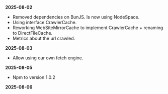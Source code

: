 **2025-08-02**
* Removed dependencies on BunJS. Is now using NodeSpace.
* Using interface CrawlerCache.
* Reworking WebSiteMirrorCache to implement CrawlerCache + renaming to DirectFileCache.
* Metrics about the url crawled.

**2025-08-03**
* Allow using our own fetch engine.

**2025-08-05**
* Npm to version 1.0.2

**2025-08-06**
